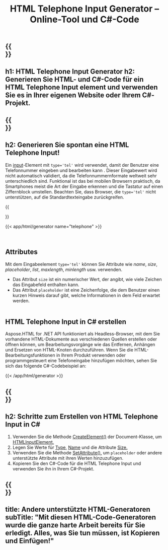 ﻿---
translation: true
title: HTML Telephone Input Generator – Online-Tool und C#-Code
template: /templates/_template-generators-child.md
description: Generieren Sie HTML- und C# Code für HTML Telephone Input und verwenden Sie ihn in Ihrer eigenen Website oder im C#-Projekt.
url: /net/generators/telephone/
platformtag: net
generator: HTML Telephone Input Generator
element: HTML Telephone Input
tag: telephone
---

{{<section banner>}}
---
h1: HTML Telephone Input Generator
h2: Generieren Sie HTML- und C#-Code für ein HTML Telephone Input element und verwenden Sie es in Ihrer eigenen Website oder Ihrem C#-Projekt.
---

{{<section overview>}}
---
h2: Generieren Sie spontan eine HTML Telephone Input!
---

Ein [input](https://html.spec.whatwg.org/multipage/input.html#the-input-element)-Element mit `type='tel'` wird verwendet, damit der Benutzer eine Telefonnummer eingeben und bearbeiten kann . Dieser Eingabewert wird nicht automatisch validiert, da die Telefonnummernformate weltweit sehr unterschiedlich sind. Funktional ist das bei mobilen Browsern praktisch, da Smartphones meist die Art der Eingabe erkennen und die Tastatur auf einen Ziffernblock umstellen. Beachten Sie, dass Browser, die `type='tel'` nicht unterstützen, auf die Standardtexteingabe zurückgreifen.

{{<section plugin>}}

{{< app/html/generator name="telephone" >}}

<br>
<h2> Attributes </h2>

Mit dem Eingabeelement `type='tel'` können Sie Attribute wie *name*, *size*, *placeholder*, *list*, *maxlength*, *minlength* usw. verwenden.

- Das Attribut `size` ist ein numerischer Wert, der angibt, wie viele Zeichen das Eingabefeld enthalten kann.
- Das Attribut `placeholder` ist eine Zeichenfolge, die dem Benutzer einen kurzen Hinweis darauf gibt, welche Informationen in dem Feld erwartet werden.
<br><br>

<h2> HTML Telephone Input in C# erstellen</h2>

Aspose.HTML for .NET API funktioniert als Headless-Browser, mit dem Sie vorhandene HTML-Dokumente aus verschiedenen Quellen erstellen oder öffnen können, um Bearbeitungsvorgänge wie das Entfernen, Anhängen und Ersetzen von HTML-Knoten durchzuführen. Wenn Sie die HTML-Bearbeitungsfunktionen in Ihrem Produkt verwenden oder programmgesteuert eine Telefoneingabe hinzufügen möchten, sehen Sie sich das folgende C#-Codebeispiel an:

{{< /app/html/generator >}}

{{<section steps>}}
---
h2: Schritte zum Erstellen von HTML Telephone Input in C#
---
1. Verwenden Sie die Methode [CreateElement()](https://reference.aspose.com/html/net/aspose.html.dom/document/createelement/) der Document-Klasse, um [HTMLInputElement.](https://reference.aspose.com/html/net/aspose.html/htmlinputelement/)
1. Legen Sie Werte für [Type](https://reference.aspose.com/html/net/aspose.html/htmlinputelement/type/), [Name](https://reference.aspose.com/html/net/aspose.html/htmlinputelement/name/) und die Attribute [Size.](https://reference.aspose.com/html/net/aspose.html/htmlinputelement/size/)
1. Verwenden Sie die Methode [SetAttribute(),](https://reference.aspose.com/html/net/aspose.html.dom/element/setattribute/) um `placeholder` oder andere unterstützte Attribute mit ihren Werten hinzuzufügen.
1. Kopieren Sie den C#-Code für die HTML Telephone Input und verwenden Sie ihn in Ihrem C#-Projekt.

{{<section other-generators>}}
---
title: Andere unterstützte HTML-Generatoren
subTitle: "Mit diesen HTML-Code-Generatoren wurde die ganze harte Arbeit bereits für Sie erledigt. Alles, was Sie tun müssen, ist Kopieren und Einfügen!"
---
